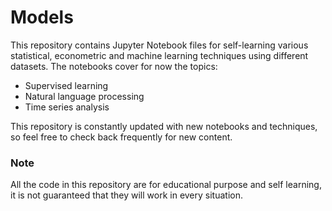 # Models

This repository contains Jupyter Notebook files for self-learning various statistical, econometric and machine learning techniques using different datasets. The notebooks cover for now the topics:

- Supervised learning
- Natural language processing
- Time series analysis

This repository is constantly updated with new notebooks and techniques, so feel free to check back frequently for new content.

### Note

All the code in this repository are for educational purpose and self learning, it is not guaranteed that they will work in every situation.
